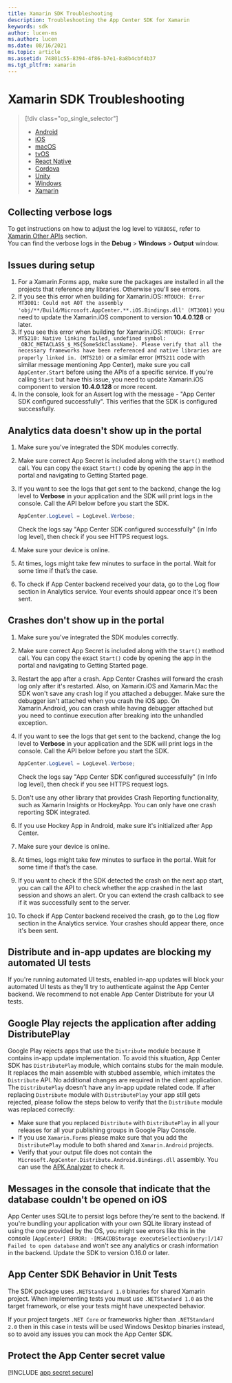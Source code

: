 ```yaml
---
title: Xamarin SDK Troubleshooting
description: Troubleshooting the App Center SDK for Xamarin
keywords: sdk
author: lucen-ms
ms.author: lucen
ms.date: 08/16/2021
ms.topic: article
ms.assetid: 74801c55-8394-4f86-b7e1-8a8b4cbf4b37
ms.tgt_pltfrm: xamarin
---
```


# Xamarin SDK Troubleshooting

> [!div  class="op_single_selector"]
> * [Android](android.md)
> * [iOS](ios.md)
> * [macOS](macos.md)
> * [tvOS](tvOS.md)
> * [React Native](react-native.md)
> * [Cordova](cordova.md)
> * [Unity](unity.md)
> * [Windows](uwp.md)
> * [Xamarin](xamarin.md)

## Collecting verbose logs

To get instructions on how to adjust the log level to `VERBOSE`, refer to [Xamarin Other APIs](../other-apis/xamarin.md#adjust-the-log-level) section.  
You can find the verbose logs in the **Debug** > **Windows** > **Output** window.

## Issues during setup

1. For a Xamarin.Forms app, make sure the packages are installed in all the projects that reference any libraries. Otherwise you'll see errors.
2. If you see this error when building for Xamarin.iOS: `MTOUCH: Error MT3001: Could not AOT the assembly 'obj/**/Build/Microsoft.AppCenter.**.iOS.Bindings.dll' (MT3001)` you need to update the Xamarin.iOS component to version **10.4.0.128** or later.
3. If you see this error when building for Xamarin.iOS: `MTOUCH: Error MT5210: Native linking failed, undefined symbol: _OBJC_METACLASS_$_MS{SomeSdkClassName}. Please verify that all the necessary frameworks have been referenced and native libraries are properly linked in. (MT5210)` or a similar error (`MT5211` code with similar message mentioning App Center), make sure you call `AppCenter.Start` before using the APIs of a specific service. If you're calling `Start` but have this issue, you need to update Xamarin.iOS component to version **10.4.0.128** or more recent.
4. In the console, look for an Assert log with the message - "App Center SDK configured successfully". This verifies that the SDK is configured successfully.

## Analytics data doesn't show up in the portal

1. Make sure you've integrated the SDK modules correctly.
2. Make sure correct App Secret is included along with the `Start()` method call. You can copy the exact `Start()` code by opening the app in the portal and navigating to Getting Started page.
3. If you want to see the logs that get sent to the backend, change the log level to **Verbose** in your application and the SDK will print logs in the console. Call the API below before you start the SDK.

   ```csharp
   AppCenter.LogLevel = LogLevel.Verbose;
   ```

   Check the logs say "App Center SDK configured successfully" (in Info log level), then check if you see HTTPS request logs.

4. Make sure your device is online.
5. At times, logs might take few minutes to surface in the portal. Wait for some time if that’s the case.
6. To check if App Center backend received your data, go to the Log flow section in Analytics service. Your events should appear once it's been sent.

## Crashes don't show up in the portal

1. Make sure you've integrated the SDK modules correctly.
2. Make sure correct App Secret is included along with the `Start()` method call. You can copy the exact `Start()` code by opening the app in the portal and navigating to Getting Started page.
3. Restart the app after a crash. App Center Crashes will forward the crash log only after it's restarted. Also, on Xamarin.iOS and Xamarin.Mac the SDK won't save any crash log if you attached a debugger. Make sure the debugger isn't attached when you crash the iOS app. On Xamarin.Android, you can crash while having debugger attached but you need to continue execution after breaking into the unhandled exception.
4. If you want to see the logs that get sent to the backend, change the log level to **Verbose** in your application and the SDK will print logs in the console. Call the API below before you start the SDK.

   ```csharp
   AppCenter.LogLevel = LogLevel.Verbose;
   ```

   Check the logs say "App Center SDK configured successfully" (in Info log level), then check if you see HTTPS request logs.

5. Don't use any other library that provides Crash Reporting functionality, such as Xamarin Insights or HockeyApp. You can only have one crash reporting SDK integrated.
6. If you use Hockey App in Android, make sure it's initialized after App Center.
7. Make sure your device is online.
8. At times, logs might take few minutes to surface in the portal. Wait for some time if that’s the case.
9. If you want to check if the SDK detected the crash on the next app start, you can call the API to check whether the app crashed in the last session and shows an alert. Or you can extend the crash callback to see if it was successfully sent to the server.
10. To check if App Center backend received the crash, go to the Log flow section in the Analytics service. Your crashes should appear there, once it's been sent.

## Distribute and in-app updates are blocking my automated UI tests

If you're running automated UI tests, enabled in-app updates will block your automated UI tests as they'll try to authenticate against the App Center backend. We recommend to not enable App Center Distribute for your UI tests. 

## Google Play rejects the application after adding DistributePlay

Google Play rejects apps that use the `Distribute` module because it contains in-app update implementation. To avoid this situation, App Center SDK has `DistributePlay` module, which contains stubs for the main module. It replaces the main assemble with stubbed assemble, which imitates the `Distribute` API. No additional changes are required in the client application. The `DistributePlay` doesn't have any in-app update related code.
If after replacing `Distribute` module with `DistributePlay` your app still gets rejected, please follow the steps below to verify that the `Distribute` module was replaced correctly:
- Make sure that you replaced `Distribute` with `DistributePlay` in all your releases for all your publishing groups in Google Play Console.
- If you use `Xamarin.Forms` please make sure that you add the `DistributePlay` module to both shared and `Xamarin.Android` projects.
- Verify that your output file does not contain the `Microsoft.AppCenter.Distribute.Android.Bindings.dll` assembly. You can use the [APK Analyzer](https://developer.android.com/studio/build/apk-analyzer) to check it.

## Messages in the console that indicate that the database couldn't be opened on iOS

App Center uses SQLite to persist logs before they're sent to the backend. If you're bundling your application with your own SQLite library instead of using the one provided by the OS, you might see errors like this in the console `[AppCenter] ERROR: -[MSACDBStorage executeSelectionQuery:]/147 Failed to open database` and won't see any analytics or crash information in the backend. Update the SDK to version 0.16.0 or later.

## App Center SDK Behavior in Unit Tests

The SDK package uses `.NETStandard 1.0` binaries for shared Xamarin project. When implementing tests you must use `.NETStandard 1.0` as the target framework, or else your tests might have unexpected behavior. 

If your project targets `.NET Core` or frameworks higher than `.NETStandard 2.0` then in this case in tests will be used Windows Desktop binaries instead, so to avoid any issues you can mock the App Center SDK.

## Protect the App Center secret value

[!INCLUDE [app secret secure](../includes/app-secret-secure.md)]

